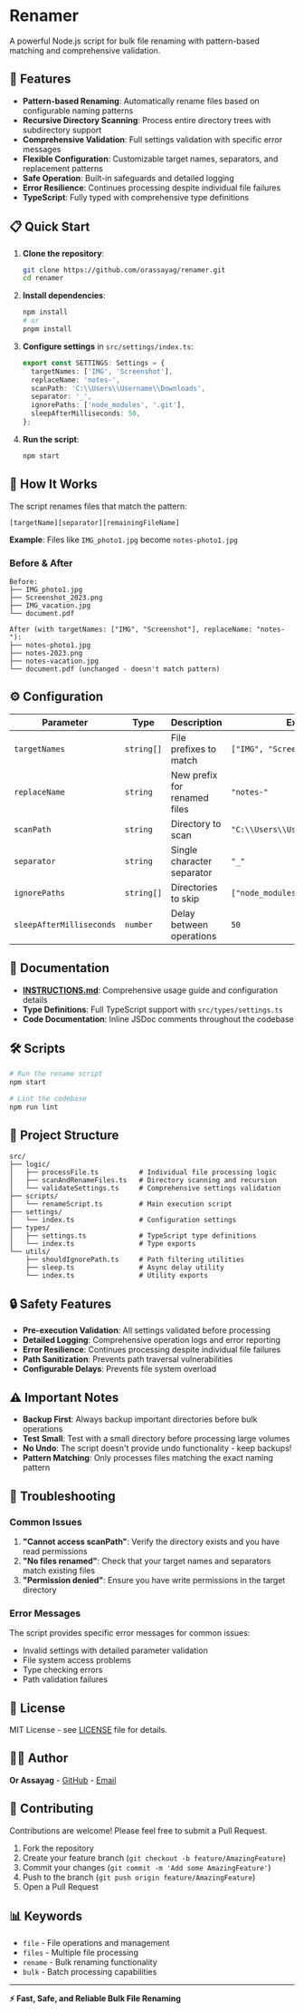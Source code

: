 # Renamer

A powerful Node.js script for bulk file renaming with pattern-based matching and comprehensive validation.

## 🚀 Features

- **Pattern-based Renaming**: Automatically rename files based on configurable naming patterns
- **Recursive Directory Scanning**: Process entire directory trees with subdirectory support
- **Comprehensive Validation**: Full settings validation with specific error messages
- **Flexible Configuration**: Customizable target names, separators, and replacement patterns
- **Safe Operation**: Built-in safeguards and detailed logging
- **Error Resilience**: Continues processing despite individual file failures
- **TypeScript**: Fully typed with comprehensive type definitions

## 📋 Quick Start

1. **Clone the repository**:

   ```bash
   git clone https://github.com/orassayag/renamer.git
   cd renamer
   ```

2. **Install dependencies**:

   ```bash
   npm install
   # or
   pnpm install
   ```

3. **Configure settings** in `src/settings/index.ts`:

   ```typescript
   export const SETTINGS: Settings = {
     targetNames: ['IMG', 'Screenshot'],
     replaceName: 'notes-',
     scanPath: 'C:\\Users\\Username\\Downloads',
     separator: '_',
     ignorePaths: ['node_modules', '.git'],
     sleepAfterMilliseconds: 50,
   };
   ```

4. **Run the script**:
   ```bash
   npm start
   ```

## 🎯 How It Works

The script renames files that match the pattern:

```
[targetName][separator][remainingFileName]
```

**Example**: Files like `IMG_photo1.jpg` become `notes-photo1.jpg`

### Before & After

```
Before:
├── IMG_photo1.jpg
├── Screenshot_2023.png
├── IMG_vacation.jpg
└── document.pdf

After (with targetNames: ["IMG", "Screenshot"], replaceName: "notes-"):
├── notes-photo1.jpg
├── notes-2023.png
├── notes-vacation.jpg
└── document.pdf (unchanged - doesn't match pattern)
```

## ⚙️ Configuration

| Parameter                | Type       | Description                  | Example                            |
| ------------------------ | ---------- | ---------------------------- | ---------------------------------- |
| `targetNames`            | `string[]` | File prefixes to match       | `["IMG", "Screenshot"]`            |
| `replaceName`            | `string`   | New prefix for renamed files | `"notes-"`                         |
| `scanPath`               | `string`   | Directory to scan            | `"C:\\Users\\Username\\Downloads"` |
| `separator`              | `string`   | Single character separator   | `"_"`                              |
| `ignorePaths`            | `string[]` | Directories to skip          | `["node_modules", ".git"]`         |
| `sleepAfterMilliseconds` | `number`   | Delay between operations     | `50`                               |

## 📖 Documentation

- **[INSTRUCTIONS.md](INSTRUCTIONS.md)**: Comprehensive usage guide and configuration details
- **Type Definitions**: Full TypeScript support with `src/types/settings.ts`
- **Code Documentation**: Inline JSDoc comments throughout the codebase

## 🛠️ Scripts

```bash
# Run the rename script
npm start

# Lint the codebase
npm run lint
```

## 📁 Project Structure

```
src/
├── logic/
│   ├── processFile.ts          # Individual file processing logic
│   ├── scanAndRenameFiles.ts   # Directory scanning and recursion
│   └── validateSettings.ts     # Comprehensive settings validation
├── scripts/
│   └── renameScript.ts         # Main execution script
├── settings/
│   └── index.ts                # Configuration settings
├── types/
│   ├── settings.ts             # TypeScript type definitions
│   └── index.ts                # Type exports
└── utils/
    ├── shouldIgnorePath.ts     # Path filtering utilities
    ├── sleep.ts                # Async delay utility
    └── index.ts                # Utility exports
```

## 🔒 Safety Features

- **Pre-execution Validation**: All settings validated before processing
- **Detailed Logging**: Comprehensive operation logs and error reporting
- **Error Resilience**: Continues processing despite individual file failures
- **Path Sanitization**: Prevents path traversal vulnerabilities
- **Configurable Delays**: Prevents file system overload

## ⚠️ Important Notes

- **Backup First**: Always backup important directories before bulk operations
- **Test Small**: Test with a small directory before processing large volumes
- **No Undo**: The script doesn't provide undo functionality - keep backups!
- **Pattern Matching**: Only processes files matching the exact naming pattern

## 🐛 Troubleshooting

### Common Issues

1. **"Cannot access scanPath"**: Verify the directory exists and you have read permissions
2. **"No files renamed"**: Check that your target names and separators match existing files
3. **"Permission denied"**: Ensure you have write permissions in the target directory

### Error Messages

The script provides specific error messages for common issues:

- Invalid settings with detailed parameter validation
- File system access problems
- Type checking errors
- Path validation failures

## 📄 License

MIT License - see [LICENSE](LICENSE) file for details.

## 👨‍💻 Author

**Or Assayag** - [GitHub](https://github.com/orassayag) - [Email](mailto:orassayag@gmail.com)

## 🤝 Contributing

Contributions are welcome! Please feel free to submit a Pull Request.

1. Fork the repository
2. Create your feature branch (`git checkout -b feature/AmazingFeature`)
3. Commit your changes (`git commit -m 'Add some AmazingFeature'`)
4. Push to the branch (`git push origin feature/AmazingFeature`)
5. Open a Pull Request

## 📊 Keywords

- `file` - File operations and management
- `files` - Multiple file processing
- `rename` - Bulk renaming functionality
- `bulk` - Batch processing capabilities

---

**⚡ Fast, Safe, and Reliable Bulk File Renaming**
